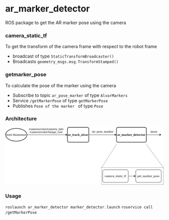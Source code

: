 # ar_marker_detector
ROS package to get the AR marker pose using the camera
### camera_static_tf
To get the transform of the camera frame with respect to the robot frame
- broadcast of type `StaticTransformBroadcaster()`
- Broadcasts `geometry_msgs.msg.TransformStamped()`   

### getmarker_pose 
To calculate the pose of the marker using the camera
- Subscribe to topic `ar_pose_marker` of type `AlvarMarkers`
- Service `/getMarkerPose` of type `getMarkerPose`
-  Publishes `Pose of the marker ` of type `Pose`

### Architecture
![](concept.png)

### Usage
`roslaunch ar_marker_detector marker_detector.launch`
`roservice call /getMarkerPose`
